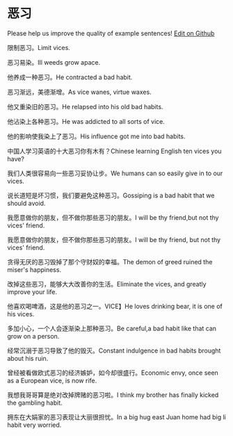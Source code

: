 # 恶习

Please help us improve the quality of example sentences! [Edit on Github](https://github.com/jiyushe/jiyu-example-sentence-source/blob/main/chinese/exi.md)

<p><span class="chinese">限制恶习。</span><span class="english">Limit vices.</span></p>

<p><span class="chinese">恶习易染。</span><span class="english">Ill weeds grow apace.</span></p>

<p><span class="chinese">他养成一种恶习。</span><span class="english">He contracted a bad  habit.</span></p>

<p><span class="chinese">恶习渐远，美德渐增。</span><span class="english">As vice wanes, virtue waxes.</span></p>

<p><span class="chinese">他又重染旧的恶习。</span><span class="english">He relapsed into his old bad habits.</span></p>

<p><span class="chinese">他沾染上各种恶习。</span><span class="english">He was addicted to all sorts of vice.</span></p>

<p><span class="chinese">他的影响使我染上了恶习。</span><span class="english">His influence got me into bad habits.</span></p>

<p><span class="chinese">中国人学习英语的十大恶习你有木有？</span><span class="english">Chinese learning English ten vices you have?</span></p>

<p><span class="chinese">我们人类很容易向一些恶习妥协让步。</span><span class="english">We humans can so easily give in to our vices.</span></p>

<p><span class="chinese">说长道短是坏习惯，我们要避免这种恶习。</span><span class="english">Gossiping is a bad habit that we should avoid.</span></p>

<p><span class="chinese">我愿意做你的朋友，但不做你那些恶习的朋友。</span><span class="english">I will be thy friend,but not thy vices' friend.</span></p>

<p><span class="chinese">我愿意做你的朋友，但不做你那些恶习的朋友。</span><span class="english">I will be thy friend, but not thy vices' friend.</span></p>

<p><span class="chinese">贪得无厌的恶习毁掉了那个守财奴的幸福。</span><span class="english">The demon of greed ruined the miser's happiness.</span></p>

<p><span class="chinese">改掉这些恶习，能够大大改善你的生活。</span><span class="english">Eliminate the vices, and greatly improve your life.</span></p>

<p><span class="chinese">他喜欢喝啤酒，这是他的恶习之一。</span><span class="english">VICE】He loves drinking bear, it is one of his vices.</span></p>

<p><span class="chinese">多加小心，一个人会逐渐染上那种恶习。</span><span class="english">Be careful,a bad habit like that can grow on a person.</span></p>

<p><span class="chinese">经常沉溺于恶习导致了他的毁灭。</span><span class="english">Constant indulgence in bad habits brought about his ruin.</span></p>

<p><span class="chinese">曾经被看做欧式恶习的经济嫉妒，如今却很盛行。</span><span class="english">Economic envy, once seen as a European vice, is now rife.</span></p>

<p><span class="chinese">我想我哥哥算是绝对改掉牌赌的恶习啦。</span><span class="english">I think my brother has finally kicked the gambling habit.</span></p>

<p><span class="chinese">拥东在大娟家的恶习表现让大丽很担忧。</span><span class="english">In a big hug east Juan home had big li habit very worried.</span></p>

